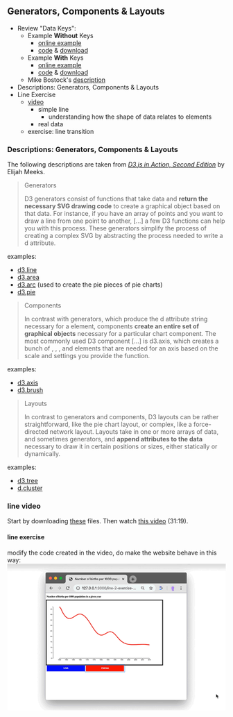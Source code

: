 
## Generators, Components & Layouts

- Review "Data Keys":
  - Example **Without** Keys
    - [online example](https://cdv.leoneckert.com/keys/mini-transition-example-no-keys/)
    - [code](mini-transition-example-no-keys) & [download](mini-transition-example-no-keys.zip)
  - Example **With** Keys
    - [online example](https://cdv.leoneckert.com/keys/mini-transition-example-keys/)
    - [code](mini-transition-example-keys) & [download](mini-transition-example-keys.zip)
  - Mike Bostock's [description](https://bost.ocks.org/mike/constancy/)
- Descriptions: Generators, Components & Layouts
- Line Exercise
  - [video](#line-video)
    - simple line
      - understanding how the shape of data relates to elements
    - real data
  - exercise: line transition

### Descriptions: Generators, Components & Layouts
The following descriptions are taken from [*D3.js in Action, Second Edition*](https://livebook.manning.com/book/d3js-in-action-second-edition/about-this-book/) by Elijah Meeks.

> Generators
>
> D3 generators consist of functions that take data and **return the necessary SVG drawing code** to create a graphical object based on that data. For instance, if you have an array of points and you want to draw a line from one point to another, [...] a few D3 functions can help you with this process. These generators simplify the process of creating a complex SVG<path> by abstracting the process needed to write a <path>d attribute.

examples:
- [d3.line](https://github.com/d3/d3-shape/blob/v1.3.5/README.md#line)
- [d3.area](https://github.com/d3/d3-shape/blob/v1.3.5/README.md#area)
- [d3.arc](https://github.com/d3/d3-shape/blob/v1.3.5/README.md#arc) (used to create the pie pieces of pie charts)
- [d3.pie](https://github.com/d3/d3-shape/blob/v1.3.5/README.md#pie)


> Components
>
> In contrast with generators, which produce the d attribute string necessary for a <path> element, components **create an entire set of graphical objects** necessary for a particular chart component. The most commonly used D3 component [...] is d3.axis, which creates a bunch of <line>, <path>, <g>, and <text> elements that are needed for an axis based on the scale and settings you provide the function.

examples:
- [d3.axis](https://github.com/d3/d3-axis/tree/v1.0.12)
- [d3.brush](https://github.com/d3/d3-brush/blob/v1.1.2/README.md#brush)

> Layouts
>
> In contrast to generators and components, D3 layouts can be rather straightforward, like the pie chart layout, or complex, like a force-directed network layout. Layouts take in one or more arrays of data, and sometimes generators, and **append attributes to the data** necessary to draw it in certain positions or sizes, either statically or dynamically.

examples:
- [d3.tree](https://github.com/d3/d3-hierarchy/blob/v1.1.8/README.md#tree)
- [d.cluster](https://github.com/d3/d3-hierarchy/blob/v1.1.8/README.md#cluster)

### line video

Start by downloading [these](material/line-exercise.zip) files.
Then watch [this video](https://nyu.zoom.us/rec/share/5eouIZ7z92lJW52O4kTcWpw-H9jDeaa80HIc-vYIxUeFaaFhio78bf-CMB4p8pSM) (31:19).

#### line exercise

modify the code created in the video, do make the website behave in this way:
![exercise](assets/line-transition.gif)
